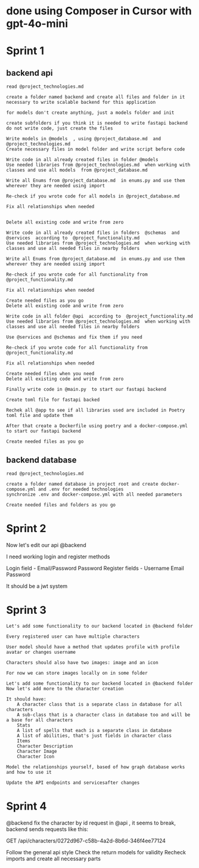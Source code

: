 # done using Composer in Cursor with gpt-4o-mini

# Sprint 1 


## backend api

```
read @project_technologies.md 

create a folder named backend and create all files and folder in it necessary to write scalable backend for this application

for models don't create anything, just a models folder and init

create subfolders if you think it is needed to write fastapi backend
do not write code, just create the files
```

```
Write models in @models  , using @project_database.md  and @project_technologies.md 
Create necessary files in model folder and write script before code
```

```
Write code in all already created files in folder @models 
Use needed libraries from @project_technologies.md  when working with classes and use all models  from @project_database.md 

Write all Enums from @project_database.md  in enums.py and use them wherever they are needed using import

Re-check if you wrote code for all models in @project_database.md 

Fix all relationships when needed


Delete all existing code and write from zero
```

```
Write code in all already created files in folders  @schemas  and @services  according to  @project_functionality.md
Use needed libraries from @project_technologies.md  when working with classes and use all needed files in nearby folders

Write all Enums from @project_database.md  in enums.py and use them wherever they are needed using import

Re-check if you wrote code for all functionality from @project_functionality.md

Fix all relationships when needed 

Create needed files as you go
Delete all existing code and write from zero 
```

```
Write code in all folder @api  according to  @project_functionality.md
Use needed libraries from @project_technologies.md  when working with classes and use all needed files in nearby folders

Use @services and @schemas and fix them if you need

Re-check if you wrote code for all functionality from @project_functionality.md

Fix all relationships when needed 

Create needed files when you need
Delete all existing code and write from zero 
```

```
Finally write code in @main.py  to start our fastapi backend

Create toml file for fastapi backed

Rechek all @app to see if all libraries used are included in Poetry toml file and update them

After that create a Dockerfile using poetry and a docker-compose.yml to start our fastapi backend

Create needed files as you go 
```

## backend database

```
read @project_technologies.md 

create a folder named database in project root and create docker-compose.yml and .env for needed technologies
synchronize .env and docker-compose.yml with all needed parameters

Create needed files and folders as you go 
```




# Sprint 2



Now let's edit our api @backend 

I need working login and register methods

Login field - Email/Password  Password 
Register fields -  Username Email Password

It should be a jwt system
 

# Sprint 3 

```
Let's add some functionality to our backend located in @backend folder

Every registered user can have multiple characters

User model should have a method that updates profile with profile avatar or changes username 

Characters should also have two images: image and an icon 

For now we can store images locally on in some folder
```

```
Let's add some functionality to our backend located in @backend folder
Now let's add more to the character creation

It should have:
    A character class that is a separate class in database for all characters
    A sub-class that is a character class in database too and will be a base for all characters
    Stats
    A list of spells that each is a separate class in database
    A list of abilities, that's just fields in character class
    Items
    Character Description
    Character Image
    Character Icon

Model the relationships yourself, based of how graph database works and how to use it

Update the API endpoints and servicesafter changes
```



# Sprint 4


@backend  fix the character by id request in @api  , it seems to break, backend sends requests like this:

GET /api/characters/0272d967-c58b-4a2d-8b6d-346f4ee77124 

Follow the general api style
Check the return models for validity
Recheck imports and create all necessary parts


